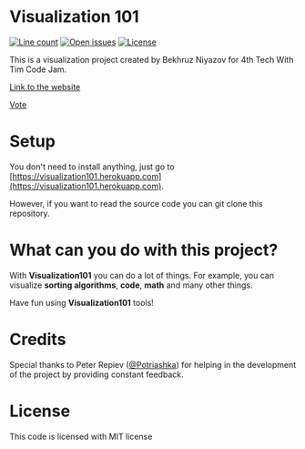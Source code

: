 # Visualization 101
[![Line count](https://img.shields.io/tokei/lines/github/BekhruzSNiyazov/Visualization101)](https://github.com/BekhruzSNiyazov/Visualization101)
[![Open issues](https://img.shields.io/github/issues/BekhruzSNiyazov/Visualization101)](https://github.com/BekhruzSNiyazov/Visualization101/issues)
[![License](https://img.shields.io/github/license/BekhruzSNiyazov/Visualization101)](https://github.com/BekhruzSNiyazov/Visualization101/blob/master/LICENSE)

This is a visualization project created by Bekhruz Niyazov for 4th Tech With Tim Code Jam.

[Link to the website](https://visualization101.herokuapp.com/)

[Vote](https://twtcodejam.net/timathon/vote/631/)

# Setup
You don't need to install anything, just go to [https://visualization101.herokuapp.com](https://visualization101.herokuapp.com).

However, if you want to read the source code you can git clone this repository.

# What can you do with this project?
With **Visualization101** you can do a lot of things. For example, you can visualize **sorting algorithms**, **code**, **math** and many other things.

Have fun using **Visualization101** tools!

# Credits
Special thanks to Peter Repiev ([@Potriashka](https://github.com/Potriashka)) for helping in the development of the project by providing constant feedback.

# License
This code is licensed with MIT license
